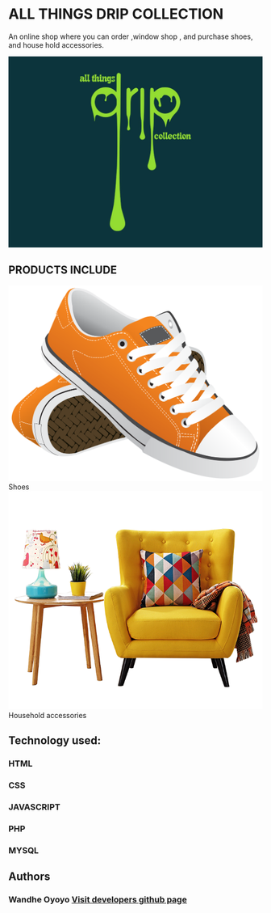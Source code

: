 # ALL THINGS DRIP COLLECTION
An online shop where you can order ,window shop , and purchase shoes, and house hold accessories.

<img src = "post.jpeg">

## PRODUCTS INCLUDE
<img src = "shoes.png"> Shoes
<img src = "household.png"> Household accessories

## Technology used:

### HTML
### CSS
### JAVASCRIPT
### PHP
### MYSQL
## Authors
### Wandhe Oyoyo <a href = "https://github.com/toitek">Visit developers github page</a>

